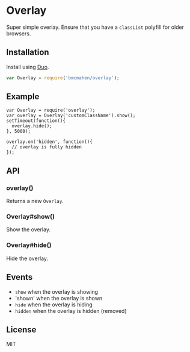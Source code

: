 # Overlay

  Super simple overlay. Ensure that you have a `classList` polyfill for older browsers.

## Installation

  Install using [Duo](http://github.com/duojs/duo).

```javascript
var Overlay = require('bmcmahen/overlay');
```

## Example
```
var Overlay = require('overlay');
var overlay = Overlay('customClassName').show();
setTimeout(function(){
  overlay.hide();
}, 5000);

overlay.on('hidden', function(){
  // overlay is fully hidden
});
```

## API

### overlay()

  Returns a new `Overlay`.

### Overlay#show()

  Show the overlay.

### Overlay#hide()

  Hide the overlay.


## Events

  - `show` when the overlay is showing
  - 'shown' when the overlay is shown
  - `hide` when the overlay is hiding
  - `hidden` when the overlay is hidden (removed)

## License

  MIT
